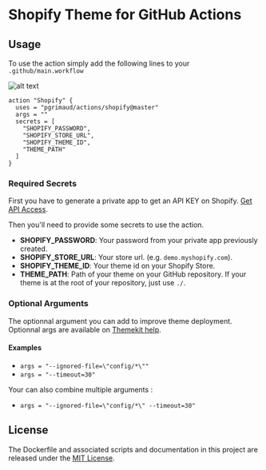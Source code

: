 # Shopify Theme for GitHub Actions

## Usage

To use the action simply add the following lines to your `.github/main.workflow`

![alt text](https://user-images.githubusercontent.com/1866496/52805959-17883a00-3088-11e9-9804-e5f2b2c4ad59.png)

```
action "Shopify" {
  uses = "pgrimaud/actions/shopify@master"
  args = ""
  secrets = [
    "SHOPIFY_PASSWORD",
    "SHOPIFY_STORE_URL",
    "SHOPIFY_THEME_ID",
    "THEME_PATH"
  ]
}
```

### Required Secrets

First you have to generate a private app to get an API KEY on Shopify. [Get API Access](https://shopify.github.io/themekit/#get-api-access).

Then you'll need to provide some secrets to use the action.

* **SHOPIFY_PASSWORD**: Your password from your private app previously created.
* **SHOPIFY_STORE_URL**: Your store url. (e.g. `demo.myshopify.com`).
* **SHOPIFY_THEME_ID**: Your theme id on your Shopify Store.
* **THEME_PATH**: Path of your theme on your GitHub repository. If your theme is at the root of your repository, just use `./`.

### Optional Arguments

The optionnal argument you can add to improve theme deployment. Optionnal args are available on [Themekit help](https://shopify.github.io/themekit/configuration/#flags).

#### Examples

* ```args = "--ignored-file=\"config/*\""```
* ```args = "--timeout=30"```

Your can also combine multiple arguments : 

* ```args = "--ignored-file=\"config/*\" --timeout=30"```

## License

The Dockerfile and associated scripts and documentation in this project are released under the [MIT License](LICENSE).
